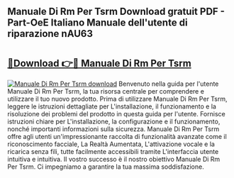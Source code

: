 ## Manuale Di Rm Per Tsrm Download gratuit PDF - Part-OeE Italiano Manuale dell'utente di riparazione nAU63

# <h2><a href="http://dfaw80n.blite.top/?on=Manuale+Di+Rm+Per+Tsrm">🔗Download 👉🔴 Manuale Di Rm Per Tsrm</a></h2>

[![Manuale Di Rm Per Tsrm download](https://i.imgur.com/lujVjoI.png)](http://dfaw80n.blite.top/?on=Manuale+Di+Rm+Per+Tsrm)
Benvenuto nella guida per l'utente Manuale Di Rm Per Tsrm, la tua risorsa centrale per comprendere e utilizzare il tuo nuovo prodotto. Prima di utilizzare Manuale Di Rm Per Tsrm, leggere le istruzioni dettagliate per L'installazione, il funzionamento e la risoluzione dei problemi del prodotto in questa guida per l'utente. Fornisce istruzioni chiare per L'installazione, la configurazione e il funzionamento, nonché importanti informazioni sulla sicurezza. Manuale Di Rm Per Tsrm offre agli utenti un'impressionante raccolta di funzionalità avanzate come il riconoscimento facciale, La Realtà Aumentata, L'attivazione vocale e la ricarica senza fili, tutte facilmente accessibili tramite L'interfaccia utente intuitiva e intuitiva. Il vostro successo è il nostro obiettivo Manuale Di Rm Per Tsrm. Ci impegniamo a garantire la tua massima soddisfazione.
